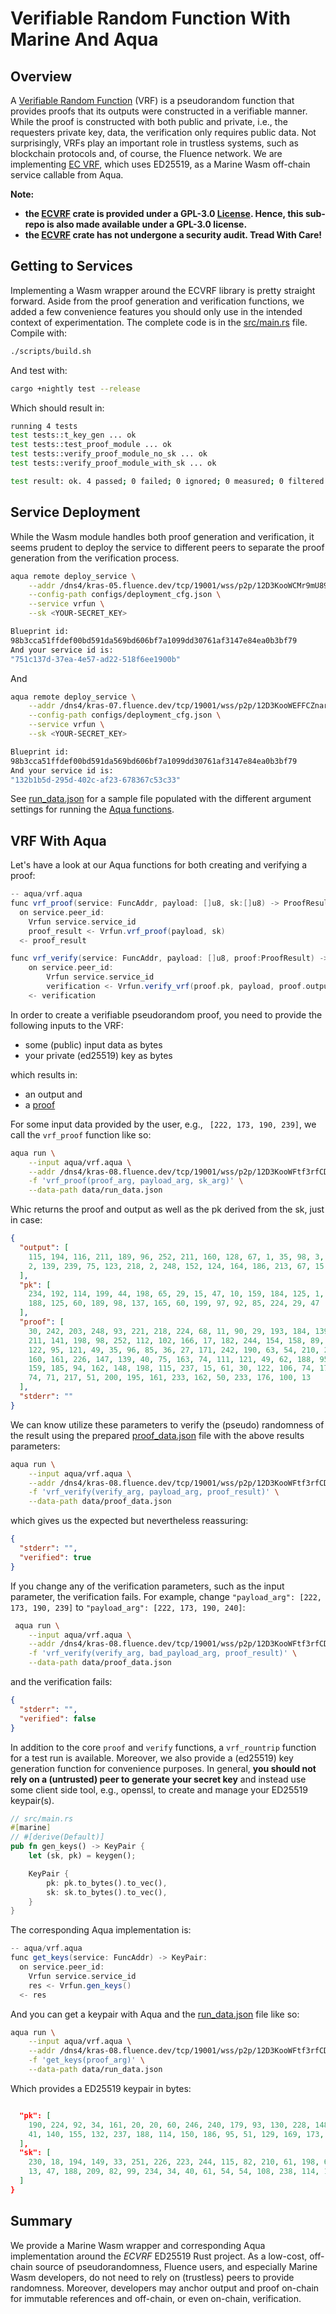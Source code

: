 # Verifiable Random Function With Marine And Aqua

## Overview

A [Verifiable Random Function](https://people.csail.mit.edu/silvio/Selected%20Scientific%20Papers/Pseudo%20Randomness/Verifiable_Random_Functions.pdf) (VRF) is a pseudorandom function that provides proofs that its outputs were constructed in a verifiable manner. While the proof is constructed with both public and private, i.e., the requesters private key, data, the verification only requires public data. Not surprisingly, VRFs play an important role in trustless systems, such as blockchain protocols and, of course, the Fluence network. We are implementing [EC VRF](https://github.com/Silur/ECVRF), which uses ED25519, as a Marine Wasm off-chain service callable from Aqua.

**Note:**

* **the [ECVRF](https://github.com/Silur/ECVRF) crate is provided under a GPL-3.0 [License](./LICENSE). Hence, this sub-repo is also made available under a GPL-3.0 license.**
* **the [ECVRF](https://github.com/Silur/ECVRF) crate has not undergone a security audit. Tread With Care!**

## Getting to Services

Implementing a Wasm wrapper around the ECVRF library is pretty straight forward. Aside from the proof generation and verification functions, we added a few convenience features you should only use in the intended context of experimentation. The complete code is in the [src/main.rs](./src/main.rs) file.
Compile with:

```bash
./scripts/build.sh
```

And test with:

```bash
cargo +nightly test --release
```

Which should result in:

```bash
running 4 tests
test tests::t_key_gen ... ok
test tests::test_proof_module ... ok
test tests::verify_proof_module_no_sk ... ok
test tests::verify_proof_module_with_sk ... ok

test result: ok. 4 passed; 0 failed; 0 ignored; 0 measured; 0 filtered out; finished in 0.19s
```

## Service Deployment

While the Wasm module handles both proof generation and verification, it seems prudent to deploy the service to different peers to separate the proof generation from the verification process.

```bash
aqua remote deploy_service \
    --addr /dns4/kras-05.fluence.dev/tcp/19001/wss/p2p/12D3KooWCMr9mU894i8JXAFqpgoFtx6qnV1LFPSfVc3Y34N4h4LS \
    --config-path configs/deployment_cfg.json \
    --service vrfun \
    --sk <YOUR-SECRET_KEY>

Blueprint id:
98b3cca51ffdef00bd591da569bd606bf7a1099dd30761af3147e84ea0b3bf79
And your service id is:
"751c137d-37ea-4e57-ad22-518f6ee1900b"
```

And

```bash
aqua remote deploy_service \
    --addr /dns4/kras-07.fluence.dev/tcp/19001/wss/p2p/12D3KooWEFFCZnar1cUJQ3rMWjvPQg6yMV2aXWs2DkJNSRbduBWn \
    --config-path configs/deployment_cfg.json \
    --service vrfun \
    --sk <YOUR-SECRET_KEY>

Blueprint id:
98b3cca51ffdef00bd591da569bd606bf7a1099dd30761af3147e84ea0b3bf79
And your service id is:
"132b1b5d-295d-402c-af23-678367c53c33"
```

See [run_data.json](./data/run_data.json) for a sample file populated with the different argument settings for running the [Aqua functions](./aqua/vrf.aqua).

## VRF With Aqua


Let's have a look at our Aqua functions for both creating and verifying a proof:

```scala
-- aqua/vrf.aqua
func vrf_proof(service: FuncAddr, payload: []u8, sk:[]u8) -> ProofResult:
  on service.peer_id:
    Vrfun service.service_id
    proof_result <- Vrfun.vrf_proof(payload, sk)
  <- proof_result

func vrf_verify(service: FuncAddr, payload: []u8, proof:ProofResult) -> VerificationResult:
    on service.peer_id:
        Vrfun service.service_id
        verification <- Vrfun.verify_vrf(proof.pk, payload, proof.output, proof.proof)
    <- verification
```

In order to create a verifiable pseudorandom proof, you need to provide the following inputs to the VRF:

* some (public) input data as bytes
* your private (ed25519) key as bytes

which results in:

* an output and
* a [proof](https://docs.rs/ecvrf/0.4.3/ecvrf/struct.VrfProof.html)

For some input data provided by the user, e.g.,  ` [222, 173, 190, 239]`, we call the `vrf_proof` function like so:

```bash
aqua run \
    --input aqua/vrf.aqua \
    --addr /dns4/kras-08.fluence.dev/tcp/19001/wss/p2p/12D3KooWFtf3rfCDAfWwt6oLZYZbDfn9Vn7bv7g6QjjQxUUEFVBt \
    -f 'vrf_proof(proof_arg, payload_arg, sk_arg)' \
    --data-path data/run_data.json
```

Whic returns the proof and output as well as the pk derived from the sk, just in case:

```json
{
  "output": [
    115, 194, 116, 211, 189, 96, 252, 211, 160, 128, 67, 1, 35, 98, 3, 203, 39,
    2, 139, 239, 75, 123, 218, 2, 248, 152, 124, 164, 186, 213, 67, 15
  ],
  "pk": [
    234, 192, 114, 199, 44, 198, 65, 29, 15, 47, 10, 159, 184, 125, 1, 26, 221,
    188, 125, 60, 189, 98, 137, 165, 60, 199, 97, 92, 85, 224, 29, 47
  ],
  "proof": [
    30, 242, 203, 248, 93, 221, 218, 224, 68, 11, 90, 29, 193, 184, 139, 17, 88,
    211, 141, 198, 98, 252, 112, 102, 166, 17, 182, 244, 154, 158, 89, 34, 40,
    122, 95, 121, 49, 35, 96, 85, 36, 27, 171, 242, 190, 63, 54, 210, 229, 210,
    160, 161, 226, 147, 139, 40, 75, 163, 74, 111, 121, 49, 62, 188, 95, 185,
    159, 185, 94, 162, 148, 198, 115, 237, 15, 61, 30, 122, 106, 74, 171, 240,
    74, 71, 217, 51, 200, 195, 161, 233, 162, 50, 233, 176, 100, 13
  ],
  "stderr": ""
}
```

We can know utilize these parameters to verify the (pseudo) randomness of the result using the prepared [proof_data.json](./data/proof_data.json) file with the above results parameters:

```bash
aqua run \
    --input aqua/vrf.aqua \
    --addr /dns4/kras-08.fluence.dev/tcp/19001/wss/p2p/12D3KooWFtf3rfCDAfWwt6oLZYZbDfn9Vn7bv7g6QjjQxUUEFVBt \
    -f 'vrf_verify(verify_arg, payload_arg, proof_result)' \
    --data-path data/proof_data.json
```

which gives us the expected but nevertheless reassuring:

```json
{
  "stderr": "",
  "verified": true
}
```

If you change any of the verification parameters, such as the input parameter, the verification fails. For example, change `"payload_arg": [222, 173, 190, 239]` to `"payload_arg": [222, 173, 190, 240]`:

```bash
 aqua run \
    --input aqua/vrf.aqua \
    --addr /dns4/kras-08.fluence.dev/tcp/19001/wss/p2p/12D3KooWFtf3rfCDAfWwt6oLZYZbDfn9Vn7bv7g6QjjQxUUEFVBt \
    -f 'vrf_verify(verify_arg, bad_payload_arg, proof_result)' \
    --data-path data/proof_data.json
```

and the verification fails:

```json
{
  "stderr": "",
  "verified": false
}
```


In addition to the core `proof` and `verify` functions, a `vrf_rountrip` function for a test run is available. Moreover, we also provide a (ed25519) key generation function for convenience purposes. In general, **you should not rely on a (untrusted) peer to generate your secret key** and instead use some client side tool, e.g., openssl, to create and manage your ED25519 keypair(s).

```rust
// src/main.rs
#[marine]
// #[derive(Default)]
pub fn gen_keys() -> KeyPair {
    let (sk, pk) = keygen();

    KeyPair {
        pk: pk.to_bytes().to_vec(),
        sk: sk.to_bytes().to_vec(),
    }
}
```

The corresponding Aqua implementation is:

```scala
-- aqua/vrf.aqua
func get_keys(service: FuncAddr) -> KeyPair:
  on service.peer_id:
    Vrfun service.service_id
    res <- Vrfun.gen_keys()
  <- res
```

And you can get a keypair with Aqua and the [run_data.json](./data/run_data.json) file like so:

```bash
aqua run \
    --input aqua/vrf.aqua \
    --addr /dns4/kras-08.fluence.dev/tcp/19001/wss/p2p/12D3KooWFtf3rfCDAfWwt6oLZYZbDfn9Vn7bv7g6QjjQxUUEFVBt \
    -f 'get_keys(proof_arg)' \
    --data-path data/run_data.json
```

Which provides a ED25519 keypair in bytes:

```json

  "pk": [
    190, 224, 92, 34, 161, 20, 20, 60, 246, 240, 179, 93, 130, 228, 148, 215,
    41, 140, 155, 132, 237, 188, 114, 150, 186, 95, 51, 129, 169, 173, 154, 119
  ],
  "sk": [
    230, 18, 194, 149, 33, 251, 226, 223, 244, 115, 82, 210, 61, 198, 68, 233,
    13, 47, 188, 209, 82, 99, 234, 34, 40, 61, 54, 54, 108, 238, 114, 13
  ]
}
```

## Summary

We provide a Marine Wasm wrapper and corresponding Aqua implementation around the *ECVRF* ED25519 Rust project. As a low-cost, off-chain source of pseudorandomness, Fluence users, and especially Marine Wasm developers, do not need to rely on (trustless) peers to provide randomness. Moreover, developers may anchor output and proof on-chain for immutable references and off-chain, or even on-chain, verification.

